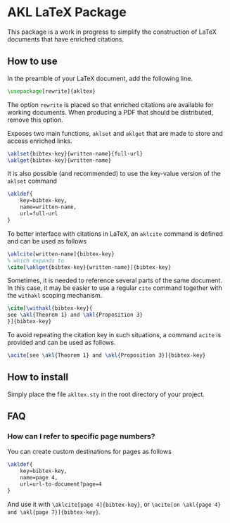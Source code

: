 # AKL LaTeX Package

This package is a work in progress to simplify the
construction of LaTeX documents that have enriched citations.

## How to use

In the preamble of your LaTeX document, add the following line.

```latex
\usepackage[rewrite]{akltex}
```

The option `rewrite` is placed so that enriched citations
are available for working documents. When producing a PDF
that should be distributed, remove this option.

Exposes two main functions, `aklset` and `aklget` that
are made to store and access enriched links.

```latex
\aklset{bibtex-key}{written-name}{full-url}
\aklget{bibtex-key}{written-name}
```

It is also possible (and recommended) to use the key-value version of the
`aklset` command

```latex
\akldef{
    key=bibtex-key,
    name=written-name,
    url=full-url
}
```

To better interface with citations in LaTeX,
an `aklcite` command is defined and can be used
as follows

```latex
\aklcite[written-name]{bibtex-key}
% which expands to
\cite[\aklget{bibtex-key}{written-name}]{bibtex-key}
```

Sometimes, it is needed to reference several parts of the same document. In
this case, it may be easier to use a regular `cite` command together with
the `withakl` scoping mechanism.

```latex
\cite[\withakl{bibtex-key}{
see \akl{Theorem 1} and \akl{Proposition 3}
}]{bibtex-key}
```

To avoid repeating the citation key in such situations,
a command `acite` is provided and can be used as follows.

```latex
\acite[see \akl{Theorem 1} and \akl{Proposition 3}]{bibtex-key}
```

## How to install

Simply place the file `akltex.sty` in the root directory of your
project.

## FAQ

### How can I refer to specific page numbers?

You can create custom destinations for pages as follows

```latex
\akldef{
    key=bibtex-key,
    name=page 4,
    url=url-to-document?page=4
}
```

And use it with `\aklcite[page 4]{bibtex-key}`,
or `\acite[on \akl{page 4} and \akl{page 7}]{bibtex-key}`.
